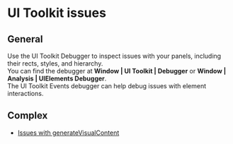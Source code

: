 # UI Toolkit issues

## General

Use the UI Toolkit Debugger to inspect issues with your panels, including their rects, styles, and hierarchy.  
You can find the debugger at **Window | UI Toolkit | Debugger** or **Window | Analysis | UIElements Debugger**.  
The UI Toolkit Events debugger can help debug issues with element interactions.

## Complex

- [Issues with generateVisualContent](generateVisualContent.md)
